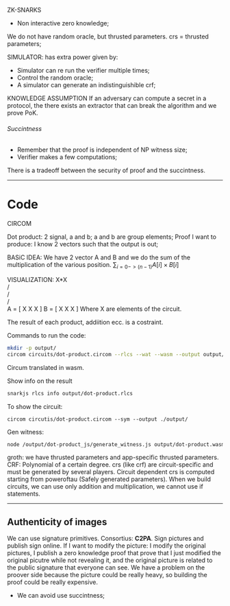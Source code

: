 
ZK-SNARKS
- Non interactive zero knowledge;

We do not have random oracle, but thrusted parameters.
crs = thrusted parameters;

SIMULATOR:
has extra power given by:
- Simulator can re run the verifier multiple times;
- Control the random oracle;
- A simulator can generate an indistinguishible crf;

KNOWLEDGE ASSUMPTION
If an adversary can compute a secret in a protocol, the there exists an extractor that can break the algorithm and we prove PoK.
###### Succintness
- Remember that the proof is independent of NP witness size;
- Verifier makes a few computations;

There is a tradeoff between the security of proof and the succintness.

---
# Code

CIRCOM

Dot product:
2 signal, a and b;
a and b are group elements;
Proof I want to produce:
I know 2 vectors such that the output is out;

BASiC IDEA:
We have 2 vector A and B and we do the sum of the multiplication of the various position.
$\sum_{i = 0 -> (n-1)} A[i]\times B[i]$

VISUALIZATION:
			 X*X	
             /    \
        /               \
	/                          \
A = [   X    X     X ] B = [ X   X   X ]
Where X are elements of the circuit.

The result of each product, addiition ecc. is a costraint.

Commands to run the code:
```bash
mkdir -p output/
circom circuits/dot-product.circom --rlcs --wat --wasm --output output/dot-product
```

Circum translated in wasm.

Show info on the result
```bash
snarkjs rlcs info output/dot-product.rlcs
```

To show the circuit:
```circom
circom circutis/dot-product.circom --sym --output ./output/
```

Gen witness:
```bash
node /output/dot-product_js/generate_witness.js output/dot-product.wasm input/dot-product.json output/dot-product.wtns
```

groth:
we have thrusted parameters and app-specific thrusted parameters.
CRF: Polynomial of a certain degree.
crs (like crf) are circuit-specific and must be generated by several players.
Circuit dependent crs is computed starting from poweroftau (Safely generated parameters).
When we build circuits, we can use only addition and multiplication, we cannot use if statements.

---
## Authenticity of images

We can use signature primitives.
Consortius: **C2PA**.
Sign pictures and publish sign online.
If I want to modify the picture:
I modify the original pictures, I publish a zero knowledge proof that prove that I just modified the original picutre while not revealing it, and the original picture is related to the public signature that everyone can see.
We have a problem on the proover side because the picture could be really heavy, so building the proof could be really expensive.
- We can avoid use succintness;